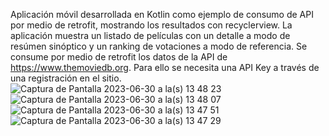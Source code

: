Aplicación móvil desarrollada en Kotlin como ejemplo de consumo de API por medio de retrofit, mostrando los resultados con recyclerview.
La aplicación muestra un listado de películas con un detalle a modo de resúmen sinóptico y un ranking de votaciones a modo de referencia.
Se consume por medio de retrofit los datos de la API de https://www.themoviedb.org. Para ello se necesita una API Key a través de una registración en el sitio.
![Captura de Pantalla 2023-06-30 a la(s) 13 48 23](https://github.com/oscale05/g3retrofit_movies/assets/36969822/0ef2e602-fbf7-4974-90c0-b192573930db)
![Captura de Pantalla 2023-06-30 a la(s) 13 48 07](https://github.com/oscale05/g3retrofit_movies/assets/36969822/3b7b13e7-1af3-4716-8275-3e9534fcc8cc)
![Captura de Pantalla 2023-06-30 a la(s) 13 47 51](https://github.com/oscale05/g3retrofit_movies/assets/36969822/e4a0f998-856f-4f5d-803b-c3366ddf783f)
![Captura de Pantalla 2023-06-30 a la(s) 13 47 29](https://github.com/oscale05/g3retrofit_movies/assets/36969822/845d9352-9abd-4bc0-8bd4-a1749ea5f39d)
